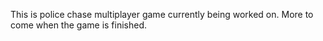 This is police chase multiplayer game currently being worked on. More to come when the game is finished.
